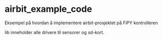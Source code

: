 # airbit_example_code

Eksempel på hvordan å implementere airbit-prosjektet på FiPY kontrolleren

lib inneholder alle drivere til sensorer og sd-kort.
